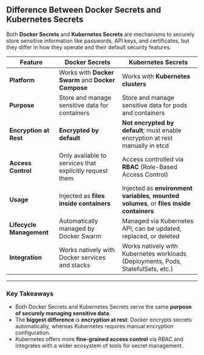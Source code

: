 ## Difference Between Docker Secrets and Kubernetes Secrets

Both **Docker Secrets** and **Kubernetes Secrets** are mechanisms to securely store sensitive information like passwords, API keys, and certificates, but they differ in how they operate and their default security features.

| Feature                  | Docker Secrets                                          | Kubernetes Secrets                                                                         |
| ------------------------ | ------------------------------------------------------- | ------------------------------------------------------------------------------------------ |
| **Platform**             | Works with **Docker Swarm** and **Docker Compose**      | Works with **Kubernetes clusters**                                                         |
| **Purpose**              | Store and manage sensitive data for containers          | Store and manage sensitive data for pods and containers                                    |
| **Encryption at Rest**   | **Encrypted by default**                                | **Not encrypted by default**; must enable encryption at rest manually in etcd              |
| **Access Control**       | Only available to services that explicitly request them | Access controlled via **RBAC** (Role-Based Access Control)                                 |
| **Usage**                | Injected as **files inside containers**                 | Injected as **environment variables**, **mounted volumes**, or **files inside containers** |
| **Lifecycle Management** | Automatically managed by Docker Swarm                   | Managed via Kubernetes API; can be updated, replaced, or deleted                           |
| **Integration**          | Works natively with Docker services and stacks          | Works natively with Kubernetes workloads (Deployments, Pods, StatefulSets, etc.)           |

---

### Key Takeaways

* Both Docker Secrets and Kubernetes Secrets serve the same **purpose of securely managing sensitive data**.
* The **biggest difference** is **encryption at rest**: Docker encrypts secrets automatically, whereas Kubernetes requires manual encryption configuration.
* Kubernetes offers more **fine-grained access control** via RBAC and integrates with a wider ecosystem of tools for secret management.

